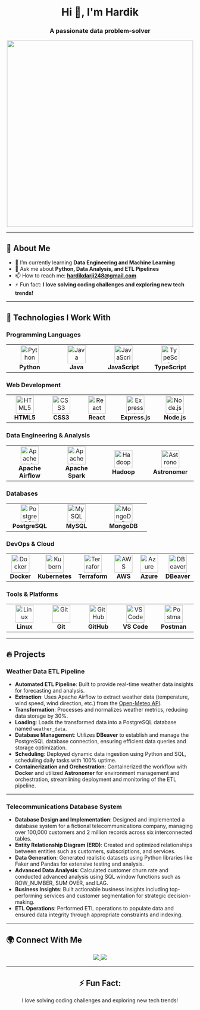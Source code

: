 <h1 align="center">Hi 👋, I'm Hardik</h1>
<h3 align="center">A passionate data problem-solver</h3>

<p align="center">
  <img src="https://github.com/Hardikd1/Hardikd1/raw/main/assets/coding.gif" width="500"/>
</p>

---

## 💫 About Me

- 🌱 I’m currently learning **Data Engineering and Machine Learning**
- 💬 Ask me about **Python, Data Analysis, and ETL Pipelines**
- 📫 How to reach me: **hardikdarji248@gmail.com**
- ⚡ Fun fact: **I love solving coding challenges and exploring new tech trends!**

---

## 🚀 Technologies I Work With

### Programming Languages

<table align="center">
  <tr>
    <td align="center" width="110">
      <img src="https://cdn.jsdelivr.net/gh/devicons/devicon/icons/python/python-original.svg" width="48" height="48" alt="Python" />
      <br><b>Python</b>
    </td>
    <td align="center" width="110">
      <img src="https://cdn.jsdelivr.net/gh/devicons/devicon/icons/java/java-original.svg" width="48" height="48" alt="Java" />
      <br><b>Java</b>
    </td>
    <td align="center" width="110">
      <img src="https://cdn.jsdelivr.net/gh/devicons/devicon/icons/javascript/javascript-original.svg" width="48" height="48" alt="JavaScript" />
      <br><b>JavaScript</b>
    </td>
    <td align="center" width="110">
      <img src="https://cdn.jsdelivr.net/gh/devicons/devicon/icons/typescript/typescript-original.svg" width="48" height="48" alt="TypeScript" />
      <br><b>TypeScript</b>
    </td>
  </tr>
</table>

### Web Development

<table align="center">
  <tr>
    <td align="center" width="110">
      <img src="https://cdn.jsdelivr.net/gh/devicons/devicon/icons/html5/html5-original.svg" width="48" height="48" alt="HTML5" />
      <br><b>HTML5</b>
    </td>
    <td align="center" width="110">
      <img src="https://cdn.jsdelivr.net/gh/devicons/devicon/icons/css3/css3-original.svg" width="48" height="48" alt="CSS3" />
      <br><b>CSS3</b>
    </td>
    <td align="center" width="110">
      <img src="https://cdn.jsdelivr.net/gh/devicons/devicon/icons/react/react-original.svg" width="48" height="48" alt="React" />
      <br><b>React</b>
    </td>
    <td align="center" width="110">
      <img src="https://www.vectorlogo.zone/logos/expressjs/expressjs-icon.svg" width="48" height="48" alt="Express.js" />
      <br><b>Express.js</b>
    </td>
    <td align="center" width="110">
      <img src="https://cdn.jsdelivr.net/gh/devicons/devicon/icons/nodejs/nodejs-original.svg" width="48" height="48" alt="Node.js" />
      <br><b>Node.js</b>
    </td>
  </tr>
</table>

### Data Engineering & Analysis

<table align="center">
  <tr>
    <td align="center" width="110">
      <img src="https://gitlab.com/uploads/-/system/project/avatar/61199454/apache-airflow.png" width="48" height="48" alt="Apache Airflow" />
      <br><b>Apache Airflow</b>
    </td>
    <td align="center" width="110">
      <img src="https://www.vectorlogo.zone/logos/apache_spark/apache_spark-icon.svg" width="48" height="48" alt="Apache Spark" />
      <br><b>Apache Spark</b>
    </td>
    <td align="center" width="110">
      <img src="https://www.vectorlogo.zone/logos/apache_hadoop/apache_hadoop-icon.svg" width="48" height="48" alt="Hadoop" />
      <br><b>Hadoop</b>
    </td>
    <td align="center" width="110">
      <img src="https://avatars.githubusercontent.com/u/41036599?s=200&v=4" width="48" height="48" alt="Astronomer" />
      <br><b>Astronomer</b>
    </td>
  </tr>
</table>

### Databases

<table align="center">
  <tr>
    <td align="center" width="110">
      <img src="https://cdn.jsdelivr.net/gh/devicons/devicon/icons/postgresql/postgresql-original.svg" width="48" height="48" alt="PostgreSQL" />
      <br><b>PostgreSQL</b>
    </td>
    <td align="center" width="110">
      <img src="https://cdn.jsdelivr.net/gh/devicons/devicon/icons/mysql/mysql-original.svg" width="48" height="48" alt="MySQL" />
      <br><b>MySQL</b>
    </td>
    <td align="center" width="110">
      <img src="https://cdn.jsdelivr.net/gh/devicons/devicon/icons/mongodb/mongodb-original.svg" width="48" height="48" alt="MongoDB" />
      <br><b>MongoDB</b>
    </td>
  </tr>
</table>

### DevOps & Cloud

<table align="center">
  <tr>
    <td align="center" width="110">
      <img src="https://cdn.jsdelivr.net/gh/devicons/devicon/icons/docker/docker-original.svg" width="48" height="48" alt="Docker" />
      <br><b>Docker</b>
    </td>
    <td align="center" width="110">
      <img src="https://cdn.jsdelivr.net/gh/devicons/devicon/icons/kubernetes/kubernetes-plain.svg" width="48" height="48" alt="Kubernetes" />
      <br><b>Kubernetes</b>
    </td>
    <td align="center" width="110">
      <img src="https://www.vectorlogo.zone/logos/terraformio/terraformio-icon.svg" width="48" height="48" alt="Terraform" />
      <br><b>Terraform</b>
    </td>
    <td align="center" width="110">
      <img src="https://partner.zoom.us/wp-content/uploads/2022/12/2022_Zoom-AWS_Lockup_RGB-1-e1672857797889-1024x760.png" width="48" height="48" alt="AWS" />
      <br><b>AWS</b>
    </td>
    <td align="center" width="110">
      <img src="https://cdn.jsdelivr.net/gh/devicons/devicon/icons/azure/azure-original.svg" width="48" height="48" alt="Azure" />
      <br><b>Azure</b>
    </td>
    <td align="center" width="110">
      <img src="https://download.logo.wine/logo/DBeaver/DBeaver-Logo.wine.png" width="48" height="48" alt="DBeaver" />
      <br><b>DBeaver</b>
    </td>
  </tr>
</table>

### Tools & Platforms

<table align="center">
  <tr>
    <td align="center" width="110">
      <img src="https://cdn.jsdelivr.net/gh/devicons/devicon/icons/linux/linux-original.svg" width="48" height="48" alt="Linux" />
      <br><b>Linux</b>
    </td>
    <td align="center" width="110">
      <img src="https://www.vectorlogo.zone/logos/git-scm/git-scm-icon.svg" width="48" height="48" alt="Git" />
      <br><b>Git</b>
    </td>
    <td align="center" width="110">
      <img src="https://github.githubassets.com/images/modules/logos_page/GitHub-Mark.png" width="48" height="48" alt="GitHub" />
      <br><b>GitHub</b>
    </td>
    <td align="center" width="110">
      <img src="https://www.vectorlogo.zone/logos/visualstudio_code/visualstudio_code-icon.svg" width="48" height="48" alt="VS Code" />
      <br><b>VS Code</b>
    </td>
    <td align="center" width="110">
      <img src="https://www.vectorlogo.zone/logos/getpostman/getpostman-icon.svg" width="48" height="48" alt="Postman" />
      <br><b>Postman</b>
    </td>
  </tr>
</table>

---

## 🔥 Projects

### Weather Data ETL Pipeline
- **Automated ETL Pipeline**: Built to provide real-time weather data insights for forecasting and analysis.
- **Extraction**: Uses Apache Airflow to extract weather data (temperature, wind speed, wind direction, etc.) from the [Open-Meteo API](https://open-meteo.com/).
- **Transformation**: Processes and normalizes weather metrics, reducing data storage by 30%.
- **Loading**: Loads the transformed data into a PostgreSQL database named `weather_data`.
- **Database Management**: Utilizes **DBeaver** to establish and manage the PostgreSQL database connection, ensuring efficient data queries and storage optimization.
- **Scheduling**: Deployed dynamic data ingestion using Python and SQL, scheduling daily tasks with 100% uptime.
- **Containerization and Orchestration**: Containerized the workflow with **Docker** and utilized **Astronomer** for environment management and orchestration, streamlining deployment and monitoring of the ETL pipeline.

---

### Telecommunications Database System
- **Database Design and Implementation**: Designed and implemented a database system for a fictional telecommunications company, managing over 100,000 customers and 2 million records across six interconnected tables.
- **Entity Relationship Diagram (ERD)**: Created and optimized relationships between entities such as customers, subscriptions, and services.
- **Data Generation**: Generated realistic datasets using Python libraries like Faker and Pandas for extensive testing and analysis.
- **Advanced Data Analysis**: Calculated customer churn rate and conducted advanced analysis using SQL window functions such as ROW_NUMBER, SUM OVER, and LAG.
- **Business Insights**: Built actionable business insights including top-performing services and customer segmentation for strategic decision-making.
- **ETL Operations**: Performed ETL operations to populate data and ensured data integrity through appropriate constraints and indexing.

---

## 🌍 Connect With Me

<p align="center">
  <a href="https://www.linkedin.com/in/hardikdarji248/" target="_blank">
    <img src="https://img.shields.io/badge/-Hardik%20Darji-blue?style=for-the-badge&logo=Linkedin&logoColor=white"/>
  </a>
  <a href="mailto:hardikdarji248@gmail.com">
    <img src="https://img.shields.io/badge/-hardikdarji248@gmail.com-c14438?style=for-the-badge&logo=Gmail&logoColor=white"/>
  </a>
</p>

---

<div align="center">
  <h2>⚡ Fun Fact:</h2>
  <p>I love solving coding challenges and exploring new tech trends!</p>
</div>
